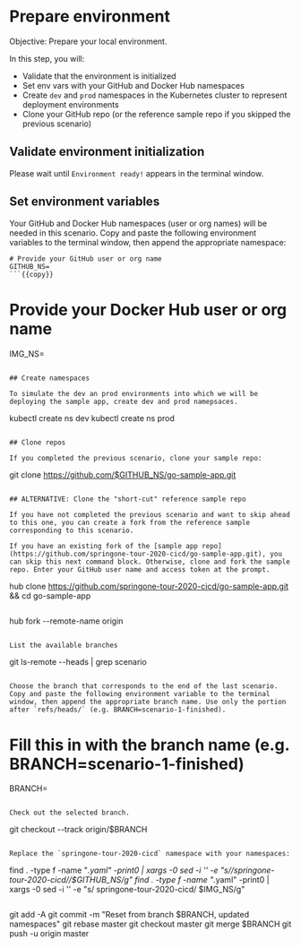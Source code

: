 # Prepare environment

Objective:
Prepare your local environment.

In this step, you will:
- Validate that the environment is initialized
- Set env vars with your GitHub and Docker Hub namespaces
- Create `dev` and `prod` namespaces in the Kubernetes cluster to represent deployment environments
- Clone your GitHub repo (or the reference sample repo if you skipped the previous scenario)

## Validate environment initialization

Please wait until `Environment ready!` appears in the terminal window.

## Set environment variables

Your GitHub and Docker Hub namespaces (user or org names) will be needed in this scenario.
Copy and paste the following environment variables to the terminal window, then append the appropriate namespace:

```
# Provide your GitHub user or org name
GITHUB_NS=
```{{copy}}

```
# Provide your Docker Hub user or org name
IMG_NS=
```{{copy}}

## Create namespaces

To simulate the dev an prod environments into which we will be deploying the sample app, create dev and prod namepsaces.

```
kubectl create ns dev
kubectl create ns prod
```{{execute}}

## Clone repos

If you completed the previous scenario, clone your sample repo:

```
git clone https://github.com/$GITHUB_NS/go-sample-app.git
```{{execute}}

## ALTERNATIVE: Clone the "short-cut" reference sample repo

If you have not completed the previous scenario and want to skip ahead to this one, you can create a fork from the reference sample corresponding to this scenario.

If you have an existing fork of the [sample app repo](https://github.com/springone-tour-2020-cicd/go-sample-app.git), you can skip this next command block. Otherwise, clone and fork the sample repo. Enter your GitHub user name and access token at the prompt.

```
hub clone https://github.com/springone-tour-2020-cicd/go-sample-app.git && cd go-sample-app
```{{execute}}

```
hub fork --remote-name origin
```{{execute}}

List the available branches
```
git ls-remote --heads | grep scenario
```{{execute}}

Choose the branch that corresponds to the end of the last scenario. Copy and paste the following environment variable to the terminal window, then append the appropriate branch name. Use only the portion after `refs/heads/` (e.g. BRANCH=scenario-1-finished).
```
# Fill this in with the branch name (e.g. BRANCH=scenario-1-finished)
BRANCH=
```{{copy}}

Check out the selected branch.
```
git checkout --track origin/$BRANCH
```{{execute}}

Replace the `springone-tour-2020-cicd` namespace with your namespaces:

```
find . -type f -name "*.yaml" -print0 | xargs -0 sed -i '' -e "s/\/springone-tour-2020-cicd/\/$GITHUB_NS/g"
find . -type f -name "*.yaml" -print0 | xargs -0 sed -i '' -e "s/ springone-tour-2020-cicd/ $IMG_NS/g"
```{{execute}}

```
git add -A
git commit -m "Reset from branch $BRANCH, updated namespaces"
git rebase master
git checkout master
git merge $BRANCH
git push -u origin master
```{{execute}}
